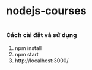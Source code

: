 # nodejs-courses

# 

### Cách cài đặt và sử dụng
1. npm install
2. npm start
3. http://localhost:3000/
